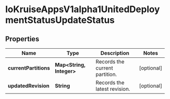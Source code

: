 
# IoKruiseAppsV1alpha1UnitedDeploymentStatusUpdateStatus

## Properties
Name | Type | Description | Notes
------------ | ------------- | ------------- | -------------
**currentPartitions** | **Map&lt;String, Integer&gt;** | Records the current partition. |  [optional]
**updatedRevision** | **String** | Records the latest revision. |  [optional]



